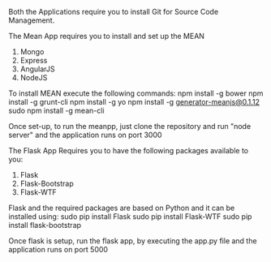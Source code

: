 Both the Applications require you to install Git for Source Code Management.

The Mean App requires you to install and set up the MEAN 
1. Mongo 
2. Express 
3. AngularJS 
4. NodeJS 

To install MEAN execute the following commands:
	npm install -g bower
	npm install -g grunt-cli
	npm install -g yo
	npm install -g generator-meanjs@0.1.12
	sudo npm install -g mean-cli

Once set-up, to run the meanpp, just clone the repository and run "node server" and the application runs on port 3000

The Flask App Requires you to have the following packages available to you: 
1. Flask
2. Flask-Bootstrap
3. Flask-WTF

Flask and the required packages are based on Python and it can be installed using:
	sudo pip install Flask
  sudo pip install Flask-WTF
 	sudo pip install flask-bootstrap

Once flask is setup, run the flask app, by executing the app.py file and the application runs on port 5000 
